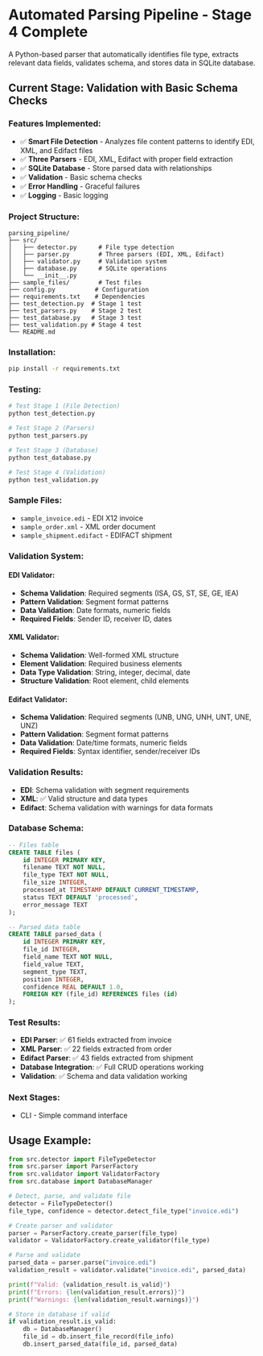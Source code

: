 # Automated Parsing Pipeline - Stage 4 Complete

A Python-based parser that automatically identifies file type, extracts relevant data fields, validates schema, and stores data in SQLite database.

## Current Stage: Validation with Basic Schema Checks

### Features Implemented:
- ✅ **Smart File Detection** - Analyzes file content patterns to identify EDI, XML, and Edifact files
- ✅ **Three Parsers** - EDI, XML, Edifact with proper field extraction
- ✅ **SQLite Database** - Store parsed data with relationships
- ✅ **Validation** - Basic schema checks
- ✅ **Error Handling** - Graceful failures
- ✅ **Logging** - Basic logging

### Project Structure:
```
parsing_pipeline/
├── src/
│   ├── detector.py      # File type detection
│   ├── parser.py        # Three parsers (EDI, XML, Edifact)
│   ├── validator.py     # Validation system
│   ├── database.py      # SQLite operations
│   └── __init__.py
├── sample_files/        # Test files
├── config.py           # Configuration
├── requirements.txt    # Dependencies
├── test_detection.py  # Stage 1 test
├── test_parsers.py    # Stage 2 test
├── test_database.py   # Stage 3 test
├── test_validation.py # Stage 4 test
└── README.md
```

### Installation:
```bash
pip install -r requirements.txt
```

### Testing:
```bash
# Test Stage 1 (File Detection)
python test_detection.py

# Test Stage 2 (Parsers)
python test_parsers.py

# Test Stage 3 (Database)
python test_database.py

# Test Stage 4 (Validation)
python test_validation.py
```

### Sample Files:
- `sample_invoice.edi` - EDI X12 invoice
- `sample_order.xml` - XML order document  
- `sample_shipment.edifact` - EDIFACT shipment

### Validation System:

#### **EDI Validator:**
- **Schema Validation**: Required segments (ISA, GS, ST, SE, GE, IEA)
- **Pattern Validation**: Segment format patterns
- **Data Validation**: Date formats, numeric fields
- **Required Fields**: Sender ID, receiver ID, dates

#### **XML Validator:**
- **Schema Validation**: Well-formed XML structure
- **Element Validation**: Required business elements
- **Data Type Validation**: String, integer, decimal, date
- **Structure Validation**: Root element, child elements

#### **Edifact Validator:**
- **Schema Validation**: Required segments (UNB, UNG, UNH, UNT, UNE, UNZ)
- **Pattern Validation**: Segment format patterns
- **Data Validation**: Date/time formats, numeric fields
- **Required Fields**: Syntax identifier, sender/receiver IDs

### Validation Results:
- **EDI**: Schema validation with segment requirements
- **XML**: ✅ Valid structure and data types
- **Edifact**: Schema validation with warnings for data formats

### Database Schema:
```sql
-- Files table
CREATE TABLE files (
    id INTEGER PRIMARY KEY,
    filename TEXT NOT NULL,
    file_type TEXT NOT NULL,
    file_size INTEGER,
    processed_at TIMESTAMP DEFAULT CURRENT_TIMESTAMP,
    status TEXT DEFAULT 'processed',
    error_message TEXT
);

-- Parsed data table
CREATE TABLE parsed_data (
    id INTEGER PRIMARY KEY,
    file_id INTEGER,
    field_name TEXT NOT NULL,
    field_value TEXT,
    segment_type TEXT,
    position INTEGER,
    confidence REAL DEFAULT 1.0,
    FOREIGN KEY (file_id) REFERENCES files (id)
);
```

### Test Results:
- **EDI Parser**: ✅ 61 fields extracted from invoice
- **XML Parser**: ✅ 22 fields extracted from order
- **Edifact Parser**: ✅ 43 fields extracted from shipment
- **Database Integration**: ✅ Full CRUD operations working
- **Validation**: ✅ Schema and data validation working

### Next Stages:
- CLI - Simple command interface

## Usage Example:
```python
from src.detector import FileTypeDetector
from src.parser import ParserFactory
from src.validator import ValidatorFactory
from src.database import DatabaseManager

# Detect, parse, and validate file
detector = FileTypeDetector()
file_type, confidence = detector.detect_file_type("invoice.edi")

# Create parser and validator
parser = ParserFactory.create_parser(file_type)
validator = ValidatorFactory.create_validator(file_type)

# Parse and validate
parsed_data = parser.parse("invoice.edi")
validation_result = validator.validate("invoice.edi", parsed_data)

print(f"Valid: {validation_result.is_valid}")
print(f"Errors: {len(validation_result.errors)}")
print(f"Warnings: {len(validation_result.warnings)}")

# Store in database if valid
if validation_result.is_valid:
    db = DatabaseManager()
    file_id = db.insert_file_record(file_info)
    db.insert_parsed_data(file_id, parsed_data)
``` 